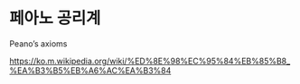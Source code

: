 # 페아노 공리계

Peano’s axioms

https://ko.m.wikipedia.org/wiki/%ED%8E%98%EC%95%84%EB%85%B8_%EA%B3%B5%EB%A6%AC%EA%B3%84
